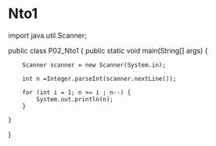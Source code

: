 # Nto1
import java.util.Scanner;

public class P02_Nto1 {
    public static void main(String[] args) {

        Scanner scanner = new Scanner(System.in);

        int n =Integer.parseInt(scanner.nextLine());

        for (int i = 1; n >= i ; n--) {
            System.out.println(n);
        }

    }

}
